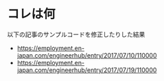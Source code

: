 # コレは何

以下の記事のサンプルコードを修正したりした結果

* https://employment.en-japan.com/engineerhub/entry/2017/07/10/110000
* https://employment.en-japan.com/engineerhub/entry/2017/07/19/110000

